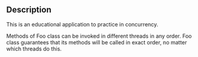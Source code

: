 ## Description

This is an educational application to practice in concurrency.

Methods of Foo class can be invoked in different threads in any order.
Foo class guarantees that its methods will be called in exact order, no matter which threads do this.